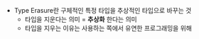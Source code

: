 - Type Erasure란 구체적인 특정 타입을 추상적인 타입으로 바꾸는 것
	- 타입을 지운다는 의미 = **추상화** 한다는 의미
	- 타입을 지우는 이유는 사용하는 쪽에서 유연한 프로그래밍을 위해